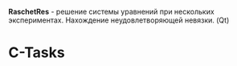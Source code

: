 **RaschetRes** - решение системы уравнений при нескольких экспериментах. Нахождение неудовлетворяющей невязки. (Qt)
# C-Tasks
